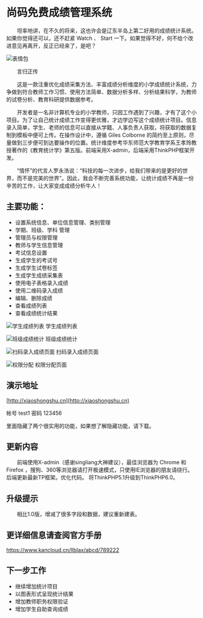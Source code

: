 ﻿﻿
# 尚码免费成绩管理系统

　　坦率地讲，在不久的将来，这也许会是辽东半岛上第二好用的成绩统计系统。如果你觉得还可以，还不赶紧 Watch 、 Start 一下。如果觉得不好，何不给个改进意见再离开，反正已经来了，是吧？

![表情包](https://gitee.com/dlbz/student_achievement_statistics/raw/master/public/examples/timg.jpg)

　　言归正传

　　这是一款注重优化成绩采集方法、丰富成绩分析维度的小学成绩统计系统，力争做到符合教师工作习惯、使用方法简单、数据分析多样、分析结果科学，为教师的试卷分析、教育科研提供数据参考。

　　开发者是一名非计算机专业的小学教师，只因工作遇到了兴趣，才有了这个小项目。为了让自己统计成绩工作变得更优雅，才边学边写这个成绩统计项目。信息录入简单，学生、老师的信息可以直接从学籍、人事负责人获取，将获取的数据复制到模板中便可上传。在操作设计中，遵循 Giles Colborne 的简约至上原则，尽量做到三步便可到达要操作的位置。统计维度参考华东师范大学教育学系王孝玲教授著作的《教育统计学》第五版。前端采用X-admin，后端采用ThinkPHP框架开发。


　　“情怀”的代言人罗永浩说：“科技的每一次进步，给我们带来的是更好的世界，而不是完美的世界”。因此，我会不断完善系统功能，让统计成绩不再是一份辛苦的工作，让大家变成成绩分析牛人！



## 主要功能：

* 设置系统信息、单位信息管理、类别管理
* 学期、班级、学科 管理
* 管理员与权限管理
* 教师与学生信息管理
* 考试信息设置
* 生成学生的考试号
* 生成学生试卷标签
* 生成学生成绩采集表
* 使用电子表格录入成绩
* 使用二维码录入成绩
* 编辑、删除成绩
* 查看成绩列表
* 查看成绩统计结果

![学生成绩列表](https://gitee.com/dlbz/student_achievement_statistics/raw/master/public/examples/20190524162731.png)
学生成绩列表

![班级成绩统计](https://gitee.com/dlbz/student_achievement_statistics/raw/master/public/examples/20190524164321.png)
班级成绩统计

![扫码录入成绩页面](https://gitee.com/dlbz/student_achievement_statistics/raw/master/public/examples/20190524164409.png)
扫码录入成绩页面

![权限分配](https://gitee.com/dlbz/student_achievement_statistics/raw/master/public/examples/20190524164451.png)
权限分配页面


## 演示地址
[http://xiaoshongshu.cn](http://xiaoshongshu.cn)

帐号   test1    密码  123456

里面隐藏了两个很实用的功能，如果想了解隐藏功能，请下载。

## 更新内容
　　前端使用X-admin（感谢singliang大神建议），最佳浏览器为 Chrome 和 Firefox ，搜狗、360等浏览器请打开极速模式，只使用IE浏览器的朋友请绕行。后端更新最新TP框架。优化代码。
	将ThinkPHP5.1升级到ThinkPHP6.0。
## 升级提示
　　相比1.0版，增减了很多字段和数据，建议重新建表。


## 更详细信息请查阅官方手册
https://www.kancloud.cn/llblax/abcd/789222

## 下一步工作
* 继续增加统计项目
* 以图表形式呈现统计结果
* 增加教师职务权限验证
* 增加学生自助查询成绩